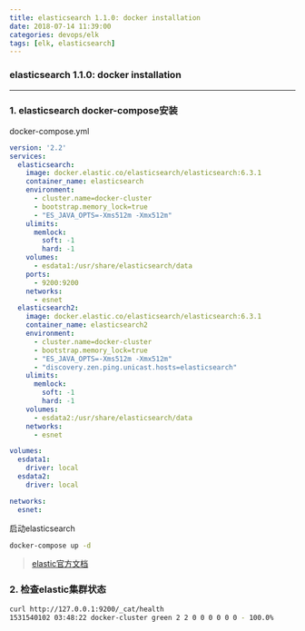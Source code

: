 ```yaml
---
title: elasticsearch 1.1.0: docker installation
date: 2018-07-14 11:39:00
categories: devops/elk
tags: [elk, elasticsearch]
---
```

### elasticsearch 1.1.0: docker installation

---

### 1. elasticsearch docker-compose安装
docker-compose.yml
``` yaml
version: '2.2'
services:
  elasticsearch:
    image: docker.elastic.co/elasticsearch/elasticsearch:6.3.1
    container_name: elasticsearch
    environment:
      - cluster.name=docker-cluster
      - bootstrap.memory_lock=true
      - "ES_JAVA_OPTS=-Xms512m -Xmx512m"
    ulimits:
      memlock:
        soft: -1
        hard: -1
    volumes:
      - esdata1:/usr/share/elasticsearch/data
    ports:
      - 9200:9200
    networks:
      - esnet
  elasticsearch2:
    image: docker.elastic.co/elasticsearch/elasticsearch:6.3.1
    container_name: elasticsearch2
    environment:
      - cluster.name=docker-cluster
      - bootstrap.memory_lock=true
      - "ES_JAVA_OPTS=-Xms512m -Xmx512m"
      - "discovery.zen.ping.unicast.hosts=elasticsearch"
    ulimits:
      memlock:
        soft: -1
        hard: -1
    volumes:
      - esdata2:/usr/share/elasticsearch/data
    networks:
      - esnet

volumes:
  esdata1:
    driver: local
  esdata2:
    driver: local

networks:
  esnet:
```
启动elasticsearch
``` bash
docker-compose up -d
```
> [elastic官方文档](https://www.elastic.co/guide/en/elasticsearch/reference/6.3/docker.html)

### 2. 检查elastic集群状态
``` bash
curl http://127.0.0.1:9200/_cat/health
1531540102 03:48:22 docker-cluster green 2 2 0 0 0 0 0 0 - 100.0%
```
